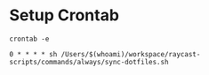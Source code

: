 # Setup Crontab

`crontab -e`

```
0 * * * * sh /Users/$(whoami)/workspace/raycast-scripts/commands/always/sync-dotfiles.sh
```
